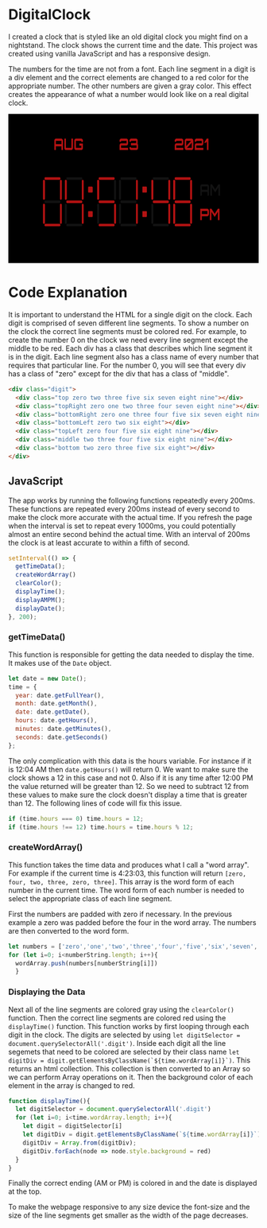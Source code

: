 # DigitalClock

I created a clock that is styled like an old digital clock you might find on a nightstand. The clock shows the current time and the date. This project was created using vanilla JavaScript and has a responsive design.

The numbers for the time are not from a font. Each line segment in a digit is a div element and the correct elements are changed to a red color for the appropriate number. The other numbers are given a gray color. This effect creates the appearance of what a number would look like on a real digital clock.

<img src="https://github.com/MichaelMcCann1/DigitalClock/blob/main/DigitalClockScreenshot.png" height="300px">


# Code Explanation

It is important to understand the HTML for a single digit on the clock. Each digit is comprised of seven different line segments. To show a number on the clock the correct line segments must be colored red. For example, to create the number 0 on the clock we need every line segment except the middle to be red. Each div has a class that describes which line segment it is in the digit. Each line segment also has a class name of every number that requires that particular line. For the number 0, you will see that every div has a class of "zero" except for the div that has a class of "middle". 

```html
<div class="digit">
  <div class="top zero two three five six seven eight nine"></div>
  <div class="topRight zero one two three four seven eight nine"></div>
  <div class="bottomRight zero one three four five six seven eight nine"></div>
  <div class="bottomLeft zero two six eight"></div>
  <div class="topLeft zero four five six eight nine"></div>
  <div class="middle two three four five six eight nine"></div>
  <div class="bottom two zero three five six eight"></div>
</div>
```

## JavaScript

The app works by running the following functions repeatedly every 200ms. These functions are repeated every 200ms instead of every second to make the clock more accurate with the actual time. If you refresh the page when the interval is set to repeat every 1000ms, you could potentially almost an entire second behind the actual time. With an interval of 200ms the clock is at least accurate to within a fifth of second. 

``` javascript
setInterval(() => {
  getTimeData();
  createWordArray()
  clearColor();
  displayTime();
  displayAMPM();
  displayDate();
}, 200);
```

### getTimeData()

This function is responsible for getting the data needed to display the time. It makes use of the `Date` object. 

``` javascript
let date = new Date();
time = {
  year: date.getFullYear(),
  month: date.getMonth(),
  date: date.getDate(),
  hours: date.getHours(),
  minutes: date.getMinutes(),
  seconds: date.getSeconds()
};
```

The only complication with this data is the hours variable. For instance if it is 12:04 AM then `date.getHours()` will return 0. We want to make sure the clock shows a 12 in this case and not 0. Also if it is any time after 12:00 PM the value returned will be greater than 12. So we need to subtract 12 from these values to make sure the clock doesn't display a time that is greater than 12. The following lines of code will fix this issue. 

``` javascript
if (time.hours === 0) time.hours = 12;
if (time.hours !== 12) time.hours = time.hours % 12;
```


### createWordArray()

This function takes the time data and produces what I call a "word array". For example if the current time is 4:23:03, this function will return `[zero, four, two, three, zero, three]`. This array is the word form of each number in the current time. The word form of each number is needed to select the appropriate class of each line segment.

First the numbers are padded with zero if necessary. In the previous example a zero was padded before the four in the word array. The numbers are then converted to the word form.

``` javascript
let numbers = ['zero','one','two','three','four','five','six','seven','eight','nine'];
for (let i=0; i<numberString.length; i++){
  wordArray.push(numbers[numberString[i]])
  }
```


### Displaying the Data

Next all of the line segments are colored gray using the `clearColor()` function. Then the correct line segments are colored red using the `displayTime()` function. This function works by first looping through each digit in the clock. The digits are selected by using `let digitSelector = document.querySelectorAll('.digit')`. Inside each digit all the line segemets that need to be colored are selected by their class name ``let digitDiv = digit.getElementsByClassName(`${time.wordArray[i]}`)``. This returns an html collection. This collection is then converted to an Array so we can perform Array operations on it. Then the background color of each element in the array is changed to red. 

``` javascript
function displayTime(){
  let digitSelector = document.querySelectorAll('.digit')
  for (let i=0; i<time.wordArray.length; i++){
    let digit = digitSelector[i]
    let digitDiv = digit.getElementsByClassName(`${time.wordArray[i]}`)
    digitDiv = Array.from(digitDiv);
    digitDiv.forEach(node => node.style.background = red)
  }
}
```

Finally the correct ending (AM or PM) is colored in and the date is displayed at the top.

To make the webpage responsive to any size device the font-size and the size of the line segments get smaller as the width of the page decreases.

